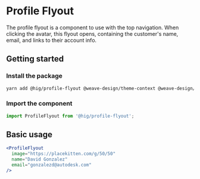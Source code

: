 # Profile Flyout

The profile flyout is a component to use with the top navigation. When clicking the avatar, this flyout opens, containing the customer's name, email, and links to their account info.

## Getting started

### Install the package

```bash
yarn add @hig/profile-flyout @weave-design/theme-context @weave-design/theme-data
```

### Import the component

```js
import ProfileFlyout from '@hig/profile-flyout';
```

## Basic usage

```jsx
<ProfileFlyout
  image="https://placekitten.com/g/50/50"
  name="David Gonzalez"
  email="gonzalezd@autodesk.com"
/>
```
